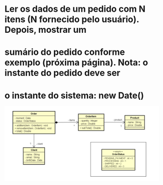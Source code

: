 # Ler os dados de um pedido com N itens (N fornecido pelo usuário). Depois, mostrar um
# sumário do pedido conforme exemplo (próxima página). Nota: o instante do pedido deve ser
# o instante do sistema: new Date()

![Minha imagem](image/Exercicio.png)